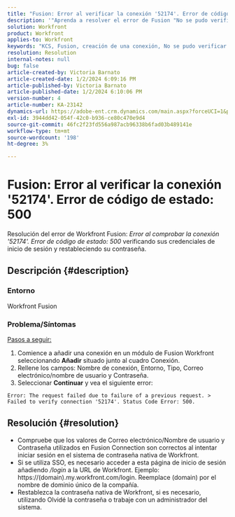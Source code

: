 ```yaml
---
title: "Fusion: Error al verificar la conexión '52174'. Error de código de estado: 500"
description: '"Aprenda a resolver el error de Fusion "No se pudo verificar la conexión ''''52174''''. Error de código de estado: 500"".'''
solution: Workfront
product: Workfront
applies-to: Workfront
keywords: "KCS, Fusion, creación de una conexión, No se pudo verificar la conexión '52174'. Error de código de estado: 500, Error, Adobe Workfront, Fusion, Solución de problemas"
resolution: Resolution
internal-notes: null
bug: false
article-created-by: Victoria Barnato
article-created-date: 1/2/2024 6:09:16 PM
article-published-by: Victoria Barnato
article-published-date: 1/2/2024 6:10:06 PM
version-number: 4
article-number: KA-23142
dynamics-url: https://adobe-ent.crm.dynamics.com/main.aspx?forceUCI=1&pagetype=entityrecord&etn=knowledgearticle&id=1faec205-9aa9-ee11-be37-6045bd006b25
exl-id: 3944dd42-054f-42c0-b936-ce80c470e9d4
source-git-commit: 46fc2f23fd556a987acb96338b6fad03b489141e
workflow-type: tm+mt
source-wordcount: '198'
ht-degree: 3%

---
```


# Fusion: Error al verificar la conexión &#39;52174&#39;. Error de código de estado: 500


Resolución del error de Workfront Fusion: *Error al comprobar la conexión &#39;52174&#39;. Error de código de estado: 500* verificando sus credenciales de inicio de sesión y restableciendo su contraseña.

## Descripción {#description}


### Entorno

Workfront Fusion

### Problema/Síntomas

<u>Pasos a seguir:</u>

1. Comience a añadir una conexión en un módulo de Fusion Workfront seleccionando <b>Añadir</b> situado junto al cuadro Conexión.
2. Rellene los campos: Nombre de conexión, Entorno, Tipo, Correo electrónico/nombre de usuario y Contraseña.
3. Seleccionar <b>Continuar</b> y vea el siguiente error:



```
Error: The request failed due to failure of a previous request. > Failed to verify connection '52174'. Status Code Error: 500.
```



## Resolución {#resolution}


- Compruebe que los valores de Correo electrónico/Nombre de usuario y Contraseña utilizados en Fusion Connection son correctos al intentar iniciar sesión en el sistema de contraseña nativa de Workfront.
- Si se utiliza SSO, es necesario acceder a esta página de inicio de sesión añadiendo */login* a la URL de Workfront. Ejemplo: https://(domain).my.workfront.com/login. Reemplace (domain) por el nombre de dominio único de la compañía.
- Restablezca la contraseña nativa de Workfront, si es necesario, utilizando Olvidé la contraseña o trabaje con un administrador del sistema.
